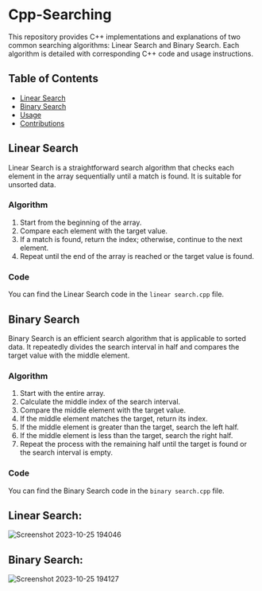 # Cpp-Searching

This repository provides C++ implementations and explanations of two common searching algorithms: Linear Search and Binary Search. Each algorithm is detailed with corresponding C++ code and usage instructions.

## Table of Contents
- [Linear Search](#linear-search)
- [Binary Search](#binary-search)
- [Usage](#usage)
- [Contributions](#contributions)

## Linear Search

Linear Search is a straightforward search algorithm that checks each element in the array sequentially until a match is found. It is suitable for unsorted data.

### Algorithm

1. Start from the beginning of the array.
2. Compare each element with the target value.
3. If a match is found, return the index; otherwise, continue to the next element.
4. Repeat until the end of the array is reached or the target value is found.

### Code
You can find the Linear Search code in the `linear search.cpp` file.

## Binary Search

Binary Search is an efficient search algorithm that is applicable to sorted data. It repeatedly divides the search interval in half and compares the target value with the middle element.

### Algorithm

1. Start with the entire array.
2. Calculate the middle index of the search interval.
3. Compare the middle element with the target value.
4. If the middle element matches the target, return its index.
5. If the middle element is greater than the target, search the left half.
6. If the middle element is less than the target, search the right half.
7. Repeat the process with the remaining half until the target is found or the search interval is empty.

### Code
You can find the Binary Search code in the `binary search.cpp` file.

## Linear Search: 
![Screenshot 2023-10-25 194046](https://github.com/Arjun378/Cpp-Searching/assets/74441883/2b0eaea3-d8e1-4be0-a7e7-2969c6abc480)

## Binary Search:
![Screenshot 2023-10-25 194127](https://github.com/Arjun378/Cpp-Searching/assets/74441883/8b5babf3-227f-4d9e-bfc1-fc34fb99a4b3)

